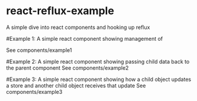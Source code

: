 # react-reflux-example
A simple dive into react components and hooking up reflux 

#Example 1: A simple react component showing management of 

See components/example1

#Example 2: A simple react component showing passing child data back to the parent component
See components/example2

#Example 3: A simple react component showing how a child object updates a store and another child object receives that update
See components/example3


